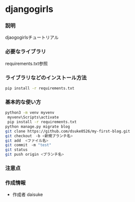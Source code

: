 # djangogirls

### 説明
djaogogirlsチュートリアル
### 必要なライブラリ
requirements.txt参照

### ライブラリなどのインストール方法
 
```bash
pip install -r requirements.txt
```

### 基本的な使い方
```bash
python3 -m venv myvenv
 myvenv\Scripts\activate
 pip install -r requirements.txt
python manage.py migrate blog
git clone https://github.com/dsuke0526/my-first-blog.git
git checkout　-b <新規ブランチ名>
git add  <ファイル名>
git commit　-m "test"
git status
git push origin <ブランチ名>
```

### 注意点

### 作成情報
* 作成者 daisuke




